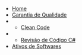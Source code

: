 * [Home](/)
* [Garantia de Qualidade](quality-assurance/README.md)
* * [Clean Code](quality-assurance/clean-code/README.md)
* * [Revisão de Código C#](quality-assurance/code-review/README.md)
* [Ativos de Softwares](software-assets/README.md)
